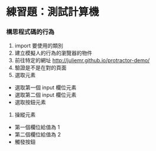 # 練習題：測試計算機



### 構思程式碼的行為

1. import 要使用的類別
1. 建立模擬人的行為的瀏覽器的物件
1. 前往特定的網址 <http://juliemr.github.io/protractor-demo/>
1. 驗證是不是在對的頁面
1. 選取元素
  - 選取第一個 input 欄位元素
  - 選取第二個 input 欄位元素
  - 選取按鈕元素
1. 操縱元素
  - 第一個欄位給值為 1
  - 第二個欄位給值為 2
  - 觸發按鈕